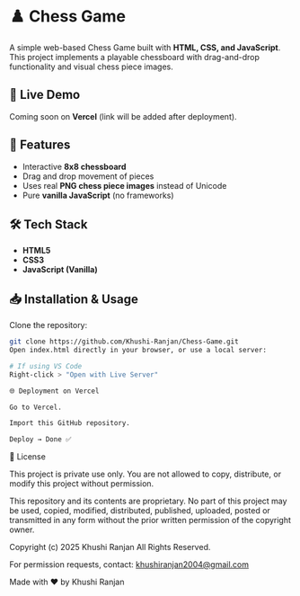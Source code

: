 # ♟️ Chess Game  

A simple web-based Chess Game built with **HTML, CSS, and JavaScript**.  
This project implements a playable chessboard with drag-and-drop functionality and visual chess piece images.  

## 🚀 Live Demo  
Coming soon on **Vercel** (link will be added after deployment).  

## 📂 Features  
- Interactive **8x8 chessboard**  
- Drag and drop movement of pieces  
- Uses real **PNG chess piece images** instead of Unicode  
- Pure **vanilla JavaScript** (no frameworks)  

## 🛠️ Tech Stack  
- **HTML5**  
- **CSS3**  
- **JavaScript (Vanilla)**  

## 📥 Installation & Usage  

Clone the repository:  
```bash
git clone https://github.com/Khushi-Ranjan/Chess-Game.git
Open index.html directly in your browser, or use a local server:

# If using VS Code
Right-click > "Open with Live Server"

🌐 Deployment on Vercel

Go to Vercel.

Import this GitHub repository.

Deploy → Done ✅
```

📜 License

This project is private use only.
You are not allowed to copy, distribute, or modify this project without permission.

This repository and its contents are proprietary. No part of this project may be used, copied, modified,
distributed, published, uploaded, posted or transmitted in any form without the prior written permission
of the copyright owner.

Copyright (c) 2025 Khushi Ranjan
All Rights Reserved.


For permission requests, contact: <khushiranjan2004@gmail.com>


Made with ❤️ by Khushi Ranjan